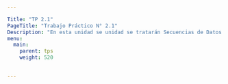 ```yaml
---

Title: "TP 2.1"
PageTitle: "Trabajo Práctico N° 2.1"
Description: "En esta unidad se unidad se tratarán Secuencias de Datos Elementales"
menu:
  main:
    parent: tps
    weight: 520

    
---
```



